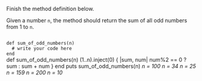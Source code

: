 Finish the method definition below.

Given a number `n`, the method should return the sum of all odd numbers from 1 to `n`.

<Editor lang="ruby" type="exercise" testMode="multipleInput">
<code>
def sum_of_odd_numbers(n)
  # write your code here
end
</code>

<solution>
def sum_of_odd_numbers(n)
  (1..n).inject(0) { |sum, num| num%2 == 0 ? sum : sum + num }
end
</solution>

<testcases>
<caller>
puts sum_of_odd_numbers(n)
</caller>
<testcase>
<i>
n = 100
</i>
</testcase>
<testcase>
<i>
n = 34
</i>
</testcase>
<testcase>
<i>
n = 25
</i>
</testcase>
<testcase>
<i>
n = 159
</i>
</testcase>
<testcase>
<i>
n = 200
</i>
</testcase>
<testcase>
<i>
n = 10
</i>
</testcase>
</testcases>
</Editor>